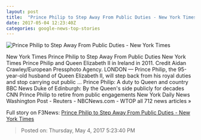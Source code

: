 ```yaml
---
layout: post
title:  "Prince Philip to Step Away From Public Duties - New York Times"
date: 2017-05-04 12:23:40Z
categories: google-news-top-stories
---
```


![Prince Philip to Step Away From Public Duties - New York Times](https://static01.nyt.com/images/2017/05/05/world/05Buckingham3/05Buckingham3-facebookJumbo.jpg)

New York Times Prince Philip to Step Away From Public Duties New York Times Prince Philip and Queen Elizabeth II in Ireland in 2011. Credit Aidan Crawley/European Pressphoto Agency. LONDON — Prince Philip, the 95-year-old husband of Queen Elizabeth II, will step back from his royal duties and stop carrying out public ... Prince Philip: A duty to Queen and country BBC News Duke of Edinburgh: By the Queen's side publicly for decades CNN Prince Philip to retire from public engagements New York Daily News Washington Post - Reuters - NBCNews.com - WTOP all 712 news articles »


Full story on F3News: [Prince Philip to Step Away From Public Duties - New York Times](http://www.f3nws.com/n/3MvATB)

> Posted on: Thursday, May 4, 2017 5:23:40 PM
